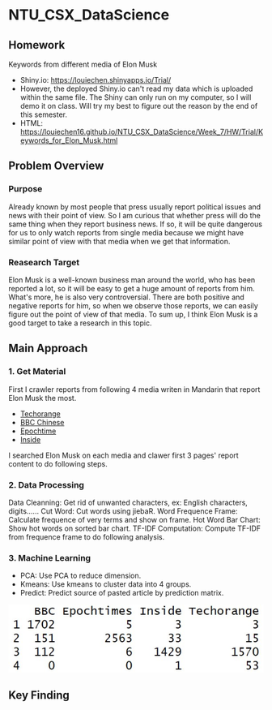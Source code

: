 # NTU_CSX_DataScience

## Homework
Keywords from different media of Elon Musk
* Shiny.io: https://louiechen.shinyapps.io/Trial/
* However, the deployed Shiny.io can't read my data which is uploaded within the same file. The Shiny can only run on my computer, so I will demo it on class. Will try my best to figure out the reason by the end of this semester.
* HTML: https://louiechen16.github.io/NTU_CSX_DataScience/Week_7/HW/Trial/Keywords_for_Elon_Musk.html

## Problem Overview
### Purpose
Already known by most people that press usually report political issues and news with their point of view. So I am curious that whether press will do the same thing when they report business news. If so, it will be quite dangerous for us to only watch reports from single media because we might have similar point of view with that media when we get that information. 

### Reasearch Target
Elon Musk is a well-known business man around the world, who has been reported a lot, so it will be easy to get a huge amount of reports from him. What's more, he is also very controversial. There are both positive and negative reports for him, so when we observe those reports, we can easily figure out the point of view of that media. To sum up, I think Elon Musk is a good target to take a research in this topic.

## Main Approach

### 1. Get Material
First I crawler reports from following 4 media writen in Mandarin that report Elon Musk the most.

* [Techorange](https://buzzorange.com/techorange/)
* [BBC Chinese](https://www.bbc.com/zhongwen/trad)
* [Epochtime](https://www.epochtimes.com/b5/)
* [Inside](https://www.inside.com.tw/)

I searched Elon Musk on each media and clawer first 3 pages' report content to do following steps.

### 2. Data Processing

Data Cleanning: Get rid of unwanted characters, ex: English characters, digits......
Cut Word: Cut words using jiebaR.
Word Frequence Frame: Calculate frequence of very terms and show on frame.
Hot Word Bar Chart: Show hot words on sorted bar chart.
TF-IDF Computation: Compute TF-IDF from frequence frame to do following analysis.

### 3. Machine Learning

* PCA: Use PCA to reduce dimension.
* Kmeans: Use kmeans to cluster data into 4 groups.
* Predict: Predict source of pasted article by prediction matrix.

![Prediction Matrix](HW/Trial/www/pred_accuracy.jpg)

## Key Finding

